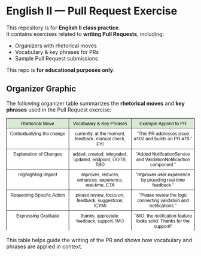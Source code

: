 # English II — Pull Request Exercise

This repository is for **English II class practice**.  
It contains exercises related to **writing Pull Requests**, including:

- Organizers with rhetorical moves
- Vocabulary & key phrases for PRs
- Sample Pull Request submissions

This repo is **for educational purposes only**.

## Organizer Graphic

The following organizer table summarizes the **rhetorical moves** and **key phrases** used in the Pull Request exercise:

![Organizer Table](images/Tabla-PR-Ingles2.PNG)

This table helps guide the writing of the PR and shows how vocabulary and phrases are applied in context.